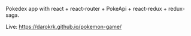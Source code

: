 Pokedex app with react + react-router + PokeApi + react-redux + redux-saga.

Live: https://darokrk.github.io/pokemon-game/

